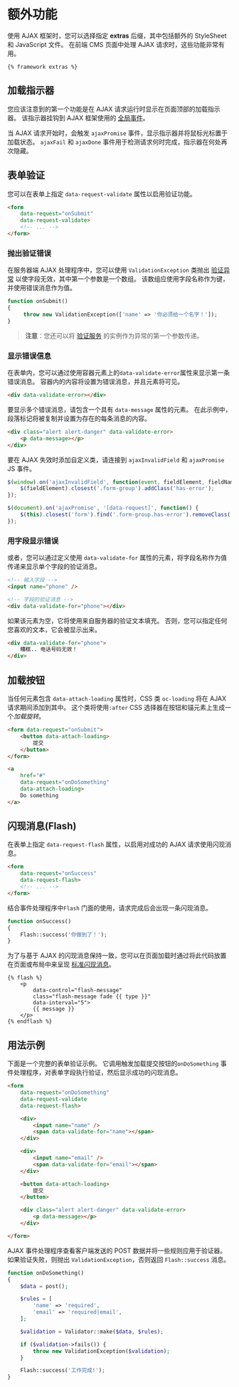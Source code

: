 # 额外功能

使用 AJAX 框架时，您可以选择指定 **extras** 后缀，其中包括额外的 StyleSheet 和 JavaScript 文件。 在前端 CMS 页面中处理 AJAX 请求时，这些功能非常有用。

```twig
{% framework extras %}
```

## 加载指示器

您应该注意到的第一个功能是在 AJAX 请求运行时显示在页面顶部的加载指示器。 该指示器挂钩到 AJAX 框架使用的 [全局事件](../ajax/javascript-api.md#oc-global-ajax-events)。

当 AJAX 请求开始时，会触发 `ajaxPromise` 事件，显示指示器并将鼠标光标置于加载状态。 `ajaxFail` 和 `ajaxDone` 事件用于检测请求何时完成，指示器在何处再次隐藏。

## 表单验证

您可以在表单上指定 `data-request-validate` 属性以启用验证功能。

```html
<form
    data-request="onSubmit"
    data-request-validate>
    <!-- ... -->
</form>
```

### 抛出验证错误

在服务器端 AJAX 处理程序中，您可以使用 `ValidationException` 类抛出 [验证异常](../services/error-log.md#oc-validation-exception) 以使字段无效，其中第一个参数是一个数组。 该数组应使用字段名称作为键，并使用错误消息作为值。

```php
function onSubmit()
{
     throw new ValidationException(['name' => '你必须给一个名字！']);
}
```

> **注意**：您还可以将 [验证服务](../services/validation.md) 的实例作为异常的第一个参数传递。

### 显示错误信息

在表单内，您可以通过使用容器元素上的`data-validate-error`属性来显示第一条错误消息。 容器内的内容将设置为错误消息，并且元素将可见。

```html
<div data-validate-error></div>
```

要显示多个错误消息，请包含一个具有 `data-message` 属性的元素。 在此示例中，段落标记将被复制并设置为存在的每条消息的内容。

```html
<div class="alert alert-danger" data-validate-error>
    <p data-message></p>
</div>
```

要在 AJAX 失效时添加自定义类，请连接到 `ajaxInvalidField` 和 `ajaxPromise` JS 事件。

```js
$(window).on('ajaxInvalidField', function(event, fieldElement, fieldName, errorMsg, isFirst) {
    $(fieldElement).closest('.form-group').addClass('has-error');
});

$(document).on('ajaxPromise', '[data-request]', function() {
    $(this).closest('form').find('.form-group.has-error').removeClass('has-error');
});
```

### 用字段显示错误

或者，您可以通过定义使用 `data-validate-for` 属性的元素，将字段名称作为值传递来显示单个字段的验证消息。

```html
<!-- 输入字段 -->
<input name="phone" />

<!-- 字段的验证消息 -->
<div data-validate-for="phone"></div>
```

如果该元素为空，它将使用来自服务器的验证文本填充。 否则，您可以指定任何您喜欢的文本，它会被显示出来。

```html
<div data-validate-for="phone">
    糟糕.. 电话号码无效！
</div>
```

## 加载按钮

当任何元素包含 `data-attach-loading` 属性时，CSS 类 `oc-loading` 将在 AJAX 请求期间添加到其中。 这个类将使用`:after` CSS 选择器在按钮和锚元素上生成一个*加载旋转*。

```html
<form data-request="onSubmit">
    <button data-attach-loading>
        提交
    </button>
</form>

<a
    href="#"
    data-request="onDoSomething"
    data-attach-loading>
    Do something
</a>
```

<a id="oc-flash-messages"></a>
## 闪现消息(Flash)

在表单上指定 `data-request-flash` 属性，以启用对成功的 AJAX 请求使用闪现消息。

```html
<form
    data-request="onSuccess"
    data-request-flash>
    <!-- ... -->
</form>
```

结合事件处理程序中`Flash` 门面的使用，请求完成后会出现一条闪现消息。

```php
function onSuccess()
{
    Flash::success('你做到了！');
}
```

为了与基于 AJAX 的闪现消息保持一致，您可以在页面加载时通过将此代码放置在页面或布局中来呈现 [标准闪现消息](../markup/tag-flash.md)。

```twig
{% flash %}
    <p
        data-control="flash-message"
        class="flash-message fade {{ type }}"
        data-interval="5">
        {{ message }}
    </p>
{% endflash %}
```
## 用法示例

下面是一个完整的表单验证示例。 它调用触发加载提交按钮的`onDoSomething` 事件处理程序，对表单字段执行验证，然后显示成功的闪现消息。

```html
<form
    data-request="onDoSomething"
    data-request-validate
    data-request-flash>

    <div>
        <input name="name" />
        <span data-validate-for="name"></span>
    </div>

    <div>
        <input name="email" />
        <span data-validate-for="email"></span>
    </div>

    <button data-attach-loading>
        提交
    </button>

    <div class="alert alert-danger" data-validate-error>
        <p data-message></p>
    </div>

</form>
```

AJAX 事件处理程序查看客户端发送的 POST 数据并将一些规则应用于验证器。 如果验证失败，则抛出 `ValidationException`，否则返回 `Flash::success` 消息。

```php
function onDoSomething()
{
    $data = post();

    $rules = [
        'name' => 'required',
        'email' => 'required|email',
    ];

    $validation = Validator::make($data, $rules);

    if ($validation->fails()) {
        throw new ValidationException($validation);
    }

    Flash::success('工作完成!');
}
```
